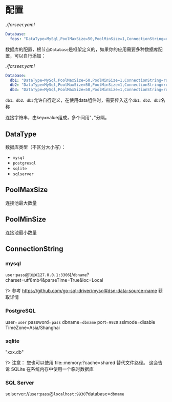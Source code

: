 # 配置

_./farseer.yaml_
```yaml
Database:
  fops: "DataType=MySql,PoolMaxSize=50,PoolMinSize=1,ConnectionString=root:123456@tcp(mysql:3306)/fops?charset=utf8&parseTime=True&loc=Local"
```

数据库的配置，根节点`Database`是框架定义的，如果你的应用需要多种数据库配置，可以自行添加：

_./farseer.yaml_
```yaml
Database:
  db1: "DataType=MySql,PoolMaxSize=50,PoolMinSize=1,ConnectionString=root:123456@tcp(mysql:3306)/fops?charset=utf8&parseTime=True&loc=Local"
  db2: "DataType=MySql,PoolMaxSize=50,PoolMinSize=1,ConnectionString=root:123456@tcp(mysql:3306)/fops?charset=utf8&parseTime=True&loc=Local"
  db3: "DataType=MySql,PoolMaxSize=50,PoolMinSize=1,ConnectionString=root:123456@tcp(mysql:3306)/fops?charset=utf8&parseTime=True&loc=Local"
```

`db1、db2、db3`允许自行定义，在使用data组件时，需要传入这个`db1、db2、db3`名称

连接字符串，由key=value组成，多个间用"`,`"分隔。

## DataType
数据库类型（不区分大小写）：
- `mysql`
- `postgresql`
- `sqlite`
- `sqlserver`

## PoolMaxSize
连接池最大数量

## PoolMinSize
连接池最小数量

## ConnectionString
### mysql
`user`:`pass`@tcp(`127.0.0.1:3306`)/`dbname`?charset=utf8mb4&parseTime=True&loc=Local

?> 参考 https://github.com/go-sql-driver/mysql#dsn-data-source-name 获取详情
### PostgreSQL
user=`user` password=`pass` dbname=`dbname` port=`9920` sslmode=disable TimeZone=Asia/Shanghai

### sqlite
"xxx.db"

?> 注意： 您也可以使用 file::memory:?cache=shared 替代文件路径。 这会告诉 SQLite 在系统内存中使用一个临时数据库

### SQL Server
sqlserver://`user`:`pass`@`localhost:9930`?database=`dbname`